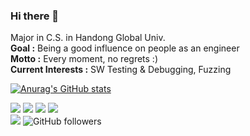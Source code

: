 ### Hi there 👋
Major in C.S. in Handong Global Univ.<br>
**Goal :** Being a good influence on people as an engineer<br>
**Motto :** Every moment, no regrets :)<br>
**Current Interests :** SW Testing & Debugging, Fuzzing


<!-- [![Top Langs](https://github-readme-stats.vercel.app/api/top-langs/?username=KimSeoYe&layout=compact&hide=html)](https://github.com/anuraghazra/github-readme-stats) -->

[![Anurag's GitHub stats](https://github-readme-stats.vercel.app/api?username=KimSeoYe&count_private=true&show_icons=true)](https://github.com/anuraghazra/github-readme-stats)

<a href="https://github.com/KimSeoYe" target="_blank"><img src="https://img.shields.io/badge/GitHub-black?style=flat-square&logo=GitHub&logoColor=white"/></a>
<a href="https://kimseoye.github.io" target="_blank"><img src="https://img.shields.io/badge/blog-blueviolet?style=flat-square&logo=GitHub&logoColor=white"/></a>
<a href="mailto:kimseoye15@gmail.com" target="_blank"><img src="https://img.shields.io/badge/Gmail-d14836?style=flat-square&logo=Gmail&logoColor=white"/></a>
<a href="mailto:21800088@handong.edu" target="_blank"><img src="https://img.shields.io/badge/SchoolMail-blue?style=flat-square&logo=Gmail&logoColor=white"/></a>
<br>
<a href="https://hits.seeyoufarm.com"><img src="https://hits.seeyoufarm.com/api/count/incr/badge.svg?url=https%3A%2F%2Fgithub.com%2FKimSeoYe%2FKimSeoYe&count_bg=%2379C83D&title_bg=%23555555&icon=&icon_color=%23E7E7E7&title=profile-views&edge_flat=false"/></a>
<img alt="GitHub followers" src="https://img.shields.io/github/followers/KimSeoYe?style=social">




<!--
**KimSeoYe/KimSeoYe** is a ✨ _special_ ✨ repository because its `README.md` (this file) appears on your GitHub profile.

Here are some ideas to get you started:

- 🔭 I’m currently working on ...
- 🌱 I’m currently learning ...
- 👯 I’m looking to collaborate on ...
- 🤔 I’m looking for help with ...
- 💬 Ask me about ...
- 📫 How to reach me: ...
- 😄 Pronouns: ...
- ⚡ Fun fact: ...
-->
